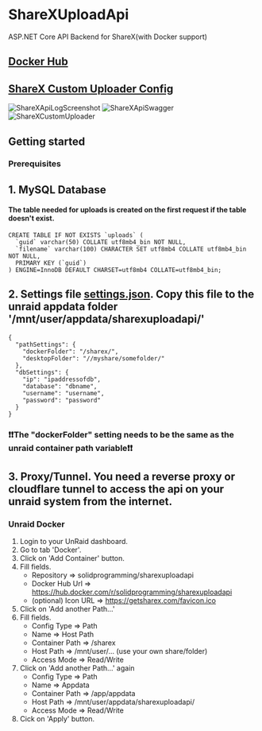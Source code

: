 # ShareXUploadApi
ASP.NET Core API Backend for ShareX(with Docker support)

## [Docker Hub](https://hub.docker.com/r/solidprogramming/sharexuploadapi)
## [ShareX Custom Uploader Config](https://dl.lucaweidmann.de/wl/?id=jAhdwBAgpcHIIC8RBujkmZkJ49Ai1vFy)

![ShareXApiLogScreenshot](https://lucaweidmann.de/cdn/sharexapilog.png)
![ShareXApiSwagger](https://lucaweidmann.de/cdn/sharexapiswagger.png)
![ShareXCustomUploader](https://lucaweidmann.de/cdn/sharexcustomuploader.png)

## Getting started
### Prerequisites
## 1. MySQL Database
#### The table needed for uploads is created on the first request if the table doesn't exist.
```
CREATE TABLE IF NOT EXISTS `uploads` (
  `guid` varchar(50) COLLATE utf8mb4_bin NOT NULL,
  `filename` varchar(100) CHARACTER SET utf8mb4 COLLATE utf8mb4_bin NOT NULL,
  PRIMARY KEY (`guid`)
) ENGINE=InnoDB DEFAULT CHARSET=utf8mb4 COLLATE=utf8mb4_bin;
```

## 2. Settings file [settings.json](https://dl.lucaweidmann.de/wl/?id=6SMZHXBRQzDx2S5ZZpGeMJS8F4Dw3uFP). Copy this file to the unraid appdata folder '/mnt/user/appdata/sharexuploadapi/'
```
{
  "pathSettings": {
    "dockerFolder": "/sharex/",
    "desktopFolder": "//myshare/somefolder/"
  },
  "dbSettings": {
    "ip": "ipaddressofdb",
    "database": "dbname",
    "username": "username",
    "password": "password"
  }
}
```

### :exclamation::exclamation:The "dockerFolder" setting needs to be the same as the unraid container path variable:exclamation::exclamation:


## 3. Proxy/Tunnel. You need a reverse proxy or cloudflare tunnel to access the api on your unraid system from the internet.


### Unraid Docker
1. Login to your UnRaid dashboard. 
2. Go to tab 'Docker'.
3. Click on 'Add Container' button.
4. Fill fields.
   - Repository => solidprogramming/sharexuploadapi
   - Docker Hub Url => https://hub.docker.com/r/solidprogramming/sharexuploadapi
   - (optional) Icon URL => https://getsharex.com/favicon.ico
5. Click on 'Add another Path...'
6. Fill fields.
   - Config Type => Path
   - Name => Host Path
   - Container Path => /sharex
   - Host Path => /mnt/user/... (use your own share/folder)
   - Access Mode => Read/Write
7. Click on 'Add another Path...' again
   - Config Type => Path
   - Name => Appdata
   - Container Path => /app/appdata
   - Host Path => /mnt/user/appdata/sharexuploadapi/
   - Access Mode => Read/Write
7. Cick on 'Apply' button.

   
